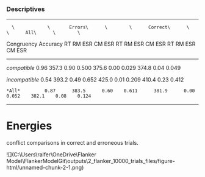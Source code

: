 

### Descriptives

--------------------------------------------------------------------------------------------------------------
      \            \       Errors\      \        \      Correct\      \        \      All\      \        \    
  Congruency    Accuracy      RT      RM ESR   CM ESR      RT       RM ESR   CM ESR    RT     RM ESR   CM ESR 
-------------- ---------- ---------- -------- -------- ----------- -------- -------- ------- -------- --------
 *compatible*     0.96      357.3      0.90    0.500      375.6      0.00    0.029    374.8    0.04    0.049  

*incompatible*    0.54      393.2      0.49    0.652      425.0      0.01    0.209    410.4    0.23    0.412  

    *All*         0.87      383.5      0.60    0.611      381.9      0.00    0.052    382.1    0.08    0.124  
--------------------------------------------------------------------------------------------------------------

# Energies

conflict comparisons in correct and erroneous trials.

![](C:\Users\ralfer\OneDrive\Flanker Model\FlankerModelGit\outputs\2_flanker_10000_trials_files/figure-html/unnamed-chunk-2-1.png)<!-- -->
